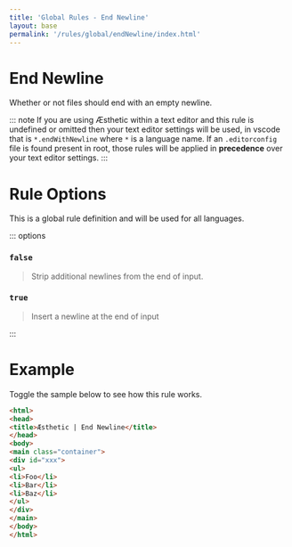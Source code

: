```yaml
---
title: 'Global Rules - End Newline'
layout: base
permalink: '/rules/global/endNewline/index.html'
---
```


# End Newline

Whether or not files should end with an empty newline.

::: note
If you are using Æsthetic within a text editor and this rule is undefined or omitted then your text editor settings will be used, in vscode that is `*.endWithNewline` where `*` is a language name. If an `.editorconfig` file is found present in root, those rules will be applied in **precedence** over your text editor settings.
:::

# Rule Options

This is a global rule definition and will be used for all languages.

::: options

### `false`

> Strip additional newlines from the end of input.

### `true`

> Insert a newline at the end of input

:::

# Example

Toggle the sample below to see how this rule works.

<!-- prettier-ignore -->
```html
<html>
<head>
<title>Æsthetic | End Newline</title>
</head>
<body>
<main class="container">
<div id="xxx">
<ul>
<li>Foo</li>
<li>Bar</li>
<li>Baz</li>
</ul>
</div>
</main>
</body>
</html>
```
